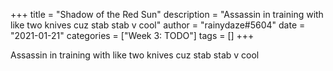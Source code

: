+++
title = "Shadow of the Red Sun"
description = "Assassin in training with like two knives cuz stab stab v cool"
author = "rainydaze#5604"
date = "2021-01-21"
categories = ["Week 3: TODO"]
tags = []
+++

Assassin in training with like two knives cuz stab stab v cool
